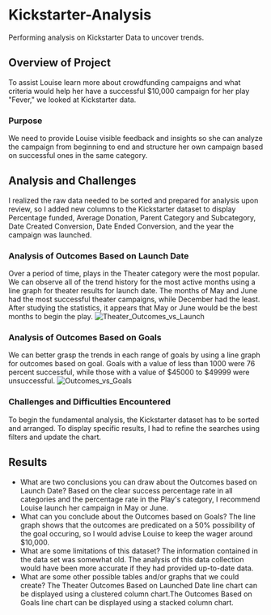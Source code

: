 # Kickstarter-Analysis
Performing analysis on Kickstarter Data to uncover trends.

## Overview of Project
To assist Louise learn more about crowdfunding campaigns and what criteria would help her have a successful $10,000 campaign for her play "Fever," we looked at Kickstarter data.

### Purpose
We need to provide Louise visible feedback and insights so she can analyze the campaign from beginning to end and structure her own campaign based on successful ones in the same category.

## Analysis and Challenges
I realized the raw data needed to be sorted and prepared for analysis upon review, so I added new columns to the Kickstarter dataset to display Percentage funded, Average Donation, Parent Category and Subcategory, Date Created Conversion, Date Ended Conversion, and the year the campaign was launched.

### Analysis of Outcomes Based on Launch Date
Over a period of time, plays in the Theater category were the most popular. We can observe all of the trend history for the most active months using a line graph for theater results for launch date. The months of May and June had the most successful theater campaigns, while December had the least. After studying the statistics, it appears that May or June would be the best months to begin the play.
![Theater_Outcomes_vs_Launch](https://user-images.githubusercontent.com/107198518/172878859-f4a131ae-40fe-42dc-85df-5f4674c749ed.png)
### Analysis of Outcomes Based on Goals
We can better grasp the trends in each range of goals by using a line graph for outcomes based on goal. Goals with a value of less than 1000 were 76 percent successful, while those with a value of $45000 to $49999 were unsuccessful.
![Outcomes_vs_Goals](https://user-images.githubusercontent.com/107198518/172878879-c11b3c65-ac8a-4a3d-9488-bbbfb5792d5a.png)
### Challenges and Difficulties Encountered
To begin the fundamental analysis, the Kickstarter dataset has to be sorted and arranged. To display specific results, I had to refine the searches using filters and update the chart.

## Results
- What are two conclusions you can draw about the Outcomes based on Launch Date?
Based on the clear success percentage rate in all categories and the percentage rate in the Play's category, I recommend Louise launch her campaign in May or June.
- What can you conclude about the Outcomes based on Goals?
The line graph shows that the outcomes are predicated on a 50% possibility of the goal occuring, so I would advise Louise to keep the wager around $10,000.
- What are some limitations of this dataset?
The information contained in the data set was somewhat old. The analysis of this data collection would have been more accurate if they had provided up-to-date data.
- What are some other possible tables and/or graphs that we could create?
The Theater Outcomes Based on Launched Date line chart can be displayed using a clustered column chart.The Outcomes Based on Goals line chart can be displayed using a stacked column chart.
